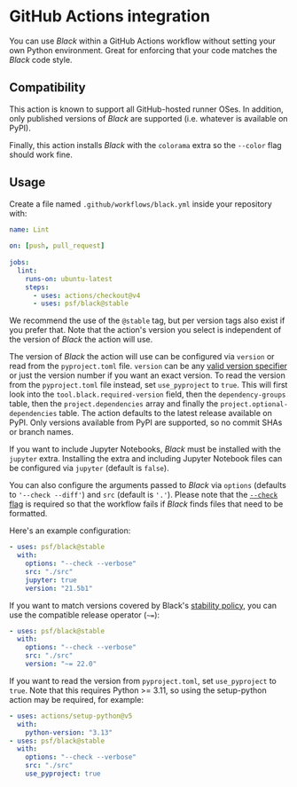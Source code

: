 # GitHub Actions integration 
 
You can use _Black_ within a GitHub Actions workflow without setting your own Python 
environment. Great for enforcing that your code matches the _Black_ code style. 
 
## Compatibility 
 
This action is known to support all GitHub-hosted runner OSes. In addition, only 
published versions of _Black_ are supported (i.e. whatever is available on PyPI). 
 
Finally, this action installs _Black_ with the `colorama` extra so the `--color` flag 
should work fine. 
 
## Usage 
 
Create a file named `.github/workflows/black.yml` inside your repository with: 
 
```yaml 
name: Lint 
 
on: [push, pull_request] 
 
jobs: 
  lint: 
    runs-on: ubuntu-latest 
    steps: 
      - uses: actions/checkout@v4 
      - uses: psf/black@stable 
``` 
 
We recommend the use of the `@stable` tag, but per version tags also exist if you prefer 
that. Note that the action's version you select is independent of the version of _Black_ 
the action will use. 
 
The version of _Black_ the action will use can be configured via `version` or read from 
the `pyproject.toml` file. `version` can be any 
[valid version specifier](https://packaging.python.org/en/latest/glossary/#term-Version-Specifier) 
or just the version number if you want an exact version. To read the version from the 
`pyproject.toml` file instead, set `use_pyproject` to `true`. This will first look into 
the `tool.black.required-version` field, then the `dependency-groups` table, then the 
`project.dependencies` array and finally the `project.optional-dependencies` table. The 
action defaults to the latest release available on PyPI. Only versions available from 
PyPI are supported, so no commit SHAs or branch names. 
 
If you want to include Jupyter Notebooks, _Black_ must be installed with the `jupyter` 
extra. Installing the extra and including Jupyter Notebook files can be configured via 
`jupyter` (default is `false`). 
 
You can also configure the arguments passed to _Black_ via `options` (defaults to 
`'--check --diff'`) and `src` (default is `'.'`). Please note that the 
[`--check` flag](labels/exit-code) is required so that the workflow fails if _Black_ 
finds files that need to be formatted. 
 
Here's an example configuration: 
 
```yaml 
- uses: psf/black@stable 
  with: 
    options: "--check --verbose" 
    src: "./src" 
    jupyter: true 
    version: "21.5b1" 
``` 
 
If you want to match versions covered by Black's 
[stability policy](labels/stability-policy), you can use the compatible release operator 
(`~=`): 
 
```yaml 
- uses: psf/black@stable 
  with: 
    options: "--check --verbose" 
    src: "./src" 
    version: "~= 22.0" 
``` 
 
If you want to read the version from `pyproject.toml`, set `use_pyproject` to `true`. 
Note that this requires Python >= 3.11, so using the setup-python action may be 
required, for example: 
 
```yaml 
- uses: actions/setup-python@v5 
  with: 
    python-version: "3.13" 
- uses: psf/black@stable 
  with: 
    options: "--check --verbose" 
    src: "./src" 
    use_pyproject: true 
``` 
                                                                                                                                                                                                                                                                                                                                               